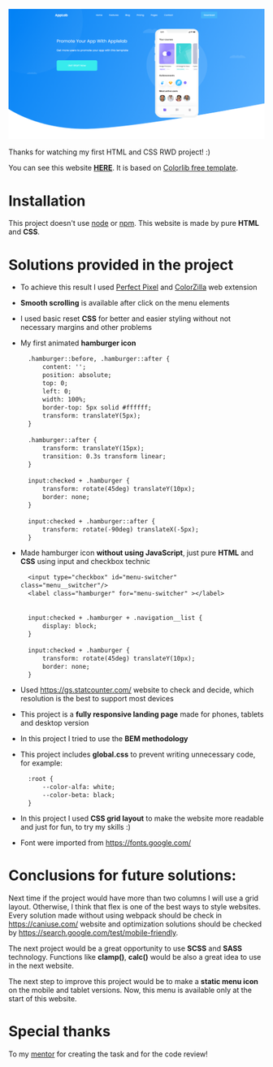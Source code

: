 ![RWD Website Project](https://github.com/DKrawczyk/rwd-project/blob/main/assets/preview.png?raw=true)

Thanks for watching my first HTML and CSS RWD project! :)

You can see this website **[HERE](https://dkrawczyk.github.io/rwd-project/)**. 
It is based on [Colorlib free template](https://colorlib.com/wp/template/applab/).


# Installation

This project doesn't use [node](https://nodejs.org/en/) or [npm](https://www.npmjs.com/). This website is made by pure **HTML** and **CSS**.


# Solutions provided in the project

- To achieve this result I used [Perfect Pixel](https://www.welldonecode.com/perfectpixel/) and [ColorZilla](https://www.colorzilla.com/) web extension

- **Smooth scrolling** is available after click on the menu elements

- I used basic reset **CSS** for better and easier styling without not necessary margins and other problems 

- My first animated **hamburger icon**

		.hamburger::before, .hamburger::after {
			content: '';
			position: absolute;
			top: 0;
			left: 0;
			width: 100%;
			border-top: 5px solid #ffffff;
			transform: translateY(5px);
		}

		.hamburger::after {
			transform: translateY(15px);
			transition: 0.3s transform linear;
		}

		input:checked + .hamburger {
			transform: rotate(45deg) translateY(10px); 
			border: none;
		}

		input:checked + .hamburger::after {
			transform: rotate(-90deg) translateX(-5px);
		}

- Made hamburger icon **without using JavaScript**, just pure **HTML** and **CSS** using input and checkbox technic

		<input type="checkbox" id="menu-switcher" class="menu__switcher"/>
		<label class="hamburger" for="menu-switcher" ></label>


		input:checked + .hamburger + .navigation__list {
			display: block;
		}

		input:checked + .hamburger {
			transform: rotate(45deg) translateY(10px); 
			border: none;
		}

- Used https://gs.statcounter.com/ website to check and decide, which resolution is the best to support most devices

- This project is a **fully responsive landing page** made for phones, tablets and desktop version

- In this project I tried to use the **BEM methodology**

- This project includes **global.css** to prevent writing unnecessary code, for example:

		:root {
			--color-alfa: white;
			--color-beta: black;
		}

- In this project I used **CSS grid layout** to make the website more readable and just for fun, to try my skills :)

- Font were imported from https://fonts.google.com/


# Conclusions for future solutions:

Next time if the project would have more than two columns I will use a grid layout. Otherwise, I think that flex is one of the best ways to style websites.
Every solution made without using webpack should be check in https://caniuse.com/ website and optimization solutions should be checked by https://search.google.com/test/mobile-friendly.

The next project would be a great opportunity to use **SCSS** and **SASS** technology. Functions like **clamp()**, **calc()** would be also a great idea to use in the next website.

The next step to improve this project would be to make a **static menu icon** on the mobile and tablet versions. Now, this menu is available only at the start of this website.


# Special thanks
To my [mentor](https://devmentor.pl/) for creating the task and for the code review!
